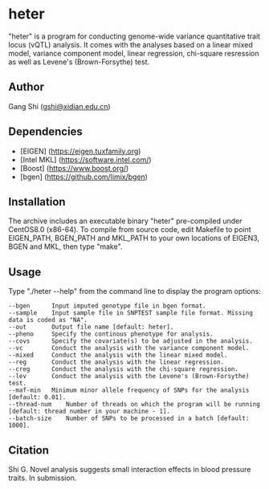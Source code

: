 # heter
"heter" is a program for conducting genome-wide variance quantitative trait locus (vQTL) analysis. It comes with the analyses based on a linear mixed model, variance component model, linear regression, chi-square resression as well as Levene's (Brown-Forsythe) test.

## Author
Gang Shi (gshi@xidian.edu.cn)

## Dependencies
+ [EIGEN] (https://eigen.tuxfamily.org)
+ [Intel MKL] (https://software.intel.com/)
+ [Boost] (https://www.boost.org/)
+ [bgen] (https://github.com/limix/bgen)

## Installation
The archive includes an executable binary "heter" pre-compiled under CentOS8.0 (x86-64). To compile from source code, edit Makefile to point EIGEN_PATH, BGEN_PATH and MKL_PATH to your own locations of EIGEN3, BGEN and MKL, then type "make".

## Usage
Type "./heter --help" from the command line to display the program options:

    --bgen		Input imputed genotype file in bgen format.
    --sample	Input sample file in SNPTEST sample file format. Missing data is coded as "NA".
    --out		Output file name [default: heter].
    --pheno		Specify the continous phenotype for analysis.
    --covs		Specify the covariate(s) to be adjusted in the analysis.
    --vc		Conduct the analysis with the variance component model.
    --mixed		Conduct the analysis with the linear mixed model.
    --reg		Conduct the analysis with the linear regression.
    --creg		Conduct the analysis with the chi-square regression.
    --lev		Conduct the analysis with the Levene's (Brown-Forsythe) test.
    --maf-min	Minimum minor allele frequency of SNPs for the analysis [default: 0.01].
    --thread-num	Number of threads on which the program will be running [default: thread number in your machine - 1].
    --batch-size	Number of SNPs to be processed in a batch [default: 1000].
    
## Citation
Shi G. Novel analysis suggests small interaction effects in blood pressure traits. In submission.
